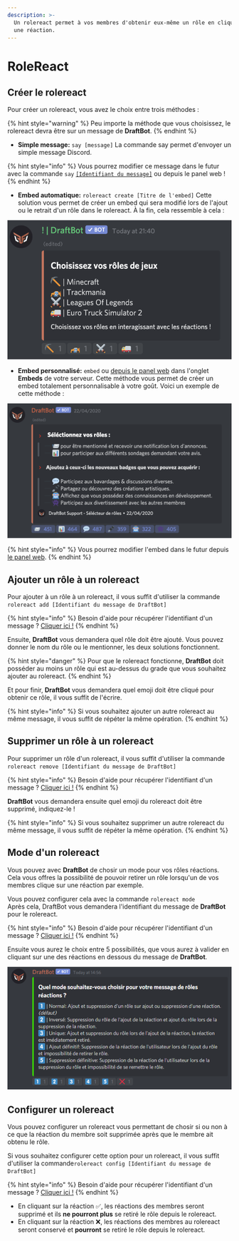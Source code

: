 ```yaml
---
description: >-
  Un rolereact permet à vos membres d'obtenir eux-même un rôle en cliquant sur
  une réaction.
---
```


# RoleReact

## Créer le rolereact <a id="create"></a>

Pour créer un rolereact, vous avez le choix entre trois méthodes :

{% hint style="warning" %}
Peu importe la méthode que vous choisissez, le rolereact devra être sur un message de **DraftBot**.
{% endhint %}

* **Simple message:** `say [message]`  La commande say permet d'envoyer un simple message Discord.

{% hint style="info" %}
Vous pourrez modifier ce message dans le futur avec la commande `say` [`[Identifiant du message]`](../autres/recuperer-un-identifiant.md#message) ou depuis le panel web !
{% endhint %}

* **Embed automatique:** `rolereact create [Titre de l'embed]`  Cette solution vous permet de créer un  embed  qui sera modifié lors de l'ajout ou le retrait d'un rôle dans le rolereact. À la fin, cela ressemble à cela : 

![R&#xE9;sultat d&apos;un rolereact utilisant un embed automatique](../.gitbook/assets/image%20%2810%29.png)

* **Embed personnalisé:** `embed` ou [depuis le panel web](https://www.draftbot.fr/dashboard) dans l'onglet **Embeds** de votre serveur. Cette méthode vous permet de créer un embed totalement personnalisable à votre goût.  Voici un exemple de cette méthode :  

![R&#xE9;sultat d&apos;un rolereact utilisant un embed personalis&#xE9;](../.gitbook/assets/image%20%289%29.png)

{% hint style="info" %}
Vous pourrez modifier l'embed dans le futur depuis [le panel web](https://draftbot.fr).
{% endhint %}

## Ajouter un rôle à un rolereact <a id="add"></a>

Pour ajouter à un rôle à un rolereact, il vous suffit d'utiliser la commande `rolereact add [Identifiant du message de DraftBot]`

{% hint style="info" %}
Besoin d'aide pour récupérer l'identifiant d'un message ? [Cliquer ici !](../autres/recuperer-un-identifiant.md#message)
{% endhint %}

Ensuite, **DraftBot** vous demandera quel rôle doit être ajouté. Vous pouvez donner le nom du rôle ou le mentionner, les deux solutions fonctionnent.

{% hint style="danger" %}
Pour que le rolereact fonctionne, **DraftBot** doit posséder au moins un rôle qui est au-dessus du grade que vous souhaitez ajouter au rolereact.
{% endhint %}

Et pour finir, **DraftBot** vous demandera quel emoji doit être cliqué pour obtenir ce rôle, il vous suffit de l'écrire.

{% hint style="info" %}
Si vous souhaitez ajouter un autre rolereact au même message, il vous suffit de répéter la même opération.
{% endhint %}

## Supprimer un rôle à un rolereact <a id="delete"></a>

Pour supprimer un rôle d'un rolereact, il vous suffit d'utiliser la commande `rolereact remove [Identifiant du message de DraftBot]`

{% hint style="info" %}
Besoin d'aide pour récupérer l'identifiant d'un message ? [Cliquer ici !](../autres/recuperer-un-identifiant.md#message)
{% endhint %}

**DraftBot** vous demandera ensuite quel emoji du rolereact doit être supprimé, indiquez-le !

{% hint style="info" %}
Si vous souhaitez supprimer un autre rolereact du même message, il vous suffit de répéter la même opération.
{% endhint %}

## Mode d'un rolereact

Vous pouvez avec **DraftBot** de chosir un mode pour vos rôles réactions.   
Cela vous offres la possibilité de pouvoir retirer un rôle lorsqu'un de vos membres clique sur une réaction par exemple.  
  
Vous pouvez configurer cela avec la commande `rolereact mode`  
Après cela, DraftBot vous demandera l'identifiant du message de **DraftBot** pour le rolereact.

{% hint style="info" %}
Besoin d'aide pour récupérer l'identifiant d'un message ? [Cliquer ici !](../autres/recuperer-un-identifiant.md#message)
{% endhint %}

Ensuite vous aurez le choix entre 5 possibilités, que vous aurez à valider en cliquant sur une des réactions en dessous du message de **DraftBot**.

![Message obtenu apr&#xE8;s avoir effectu&#xE9; la commande rolereact mode](../.gitbook/assets/image%20%2832%29.png)

## Configurer un rolereact <a id="config"></a>

Vous pouvez configurer un rolereact vous permettant de chosir si ou non à ce que la réaction du membre soit supprimée après que le membre ait obtenu le rôle.   
  
Si vous souhaitez configurer cette option pour un rolereact, il vous suffit d'utiliser la commande`rolereact config [Identifiant du message de DraftBot]`

{% hint style="info" %}
Besoin d'aide pour récupérer l'identifiant d'un message ? [Cliquer ici !](../autres/recuperer-un-identifiant.md#message)
{% endhint %}

* En cliquant sur la réaction ✅, les réactions des membres seront supprimé et ils **ne pourront plus** se retiré le rôle depuis le rolereact.
* En cliquant sur la réaction ❌, les réactions des membres au rolereact seront conservé et **pourront** se retiré le rôle depuis le rolereact.

